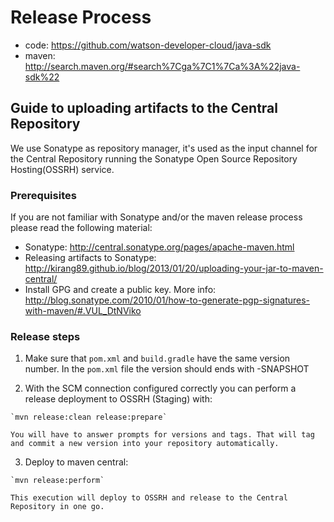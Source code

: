 # Release Process

 * code: https://github.com/watson-developer-cloud/java-sdk
 * maven: http://search.maven.org/#search%7Cga%7C1%7Ca%3A%22java-sdk%22

## Guide to uploading artifacts to the Central Repository

We use Sonatype as repository manager, it's used as the input channel for the Central Repository running the Sonatype Open Source Repository Hosting(OSSRH) service.

### Prerequisites

If you are not familiar with Sonatype and/or the maven release process please read the following material:  
 * Sonatype: http://central.sonatype.org/pages/apache-maven.html
 * Releasing artifacts to Sonatype: http://kirang89.github.io/blog/2013/01/20/uploading-your-jar-to-maven-central/
 * Install GPG and create a public key. More info: http://blog.sonatype.com/2010/01/how-to-generate-pgp-signatures-with-maven/#.VUL_DtNViko


### Release steps

  1. Make sure that `pom.xml` and `build.gradle` have the same version number. In the `pom.xml` file the version should ends with -SNAPSHOT

  2. With the SCM connection configured correctly you can perform a release deployment to OSSRH (Staging) with:

    `mvn release:clean release:prepare`

    You will have to answer prompts for versions and tags. That will tag and commit a new version into your repository automatically.

  3. Deploy to maven central:

    `mvn release:perform`

    This execution will deploy to OSSRH and release to the Central Repository in one go.
